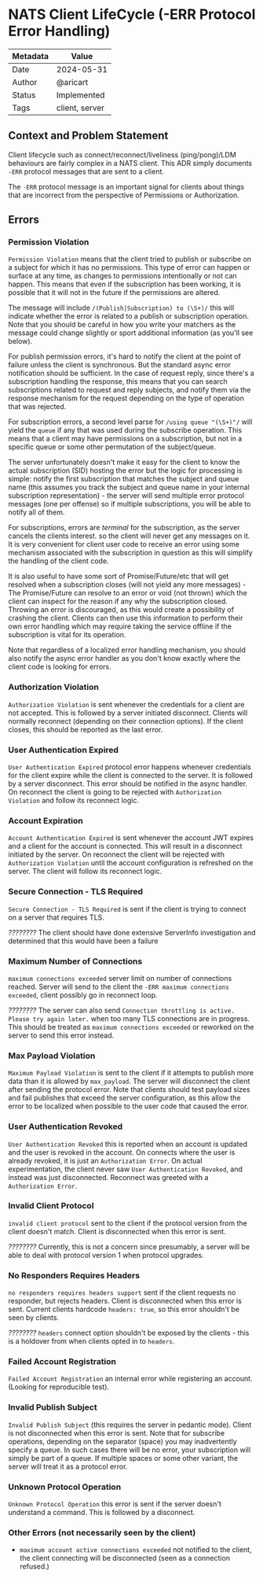 # NATS Client LifeCycle (-ERR Protocol Error Handling)

| Metadata | Value          |
| -------- | -------------- |
| Date     | 2024-05-31     |
| Author   | @aricart       |
| Status   | Implemented    |
| Tags     | client, server |

## Context and Problem Statement

Client lifecycle such as connect/reconnect/liveliness (ping/pong)/LDM behaviours
are fairly complex in a NATS client. This ADR simply documents `-ERR` protocol
messages that are sent to a client.

The `-ERR` protocol message is an important signal for clients about things that
are incorrect from the perspective of Permissions or Authorization.

## Errors


### Permission Violation

`Permission Violation` means that the client tried to publish or subscribe on a
subject for which it has no permissions. This type of error can happen or
surface at any time, as changes to permissions intentionally or not can happen.
This means that even if the subscription has been working, it is possible that
it will not in the future if the permissions are altered.

The message will include `/(Publish|Subscription) to (\S+)/` this will indicate
whether the error is related to a publish or subscription operation. Note that
you should be careful in how you write your matchers as the message could change
slightly or sport additional information (as you'll see below).

For publish permission errors, it's hard to notify the client at the point of
failure unless the client is synchronous. But the standard async error
notification should be sufficient. In the case of request reply, since there's a
subscription handling the response, this means that you can search subscriptions
related to request and reply subjects, and notify them via the response
mechanism for the request depending on the type of operation that was rejected.

For subscription errors, a second level parse for `/using queue "(\S+)"/` will
yield the `queue` if any that was used during the subscribe operation. This
means that a client may have permissions on a subscription, but not in a
specific queue or some other permutation of the subject/queue.

The server unfortunately doesn't make it easy for the client to know the actual
subscription (SID) hosting the error but the logic for processing is simple:
notify the first subscription that matches the subject and queue name (this
assumes you track the subject and queue name in your internal subscription
representation) - the server will send multiple error protocol messages (one per
offense) so if multiple subscriptions, you will be able to notify all of them.

For subscriptions, errors are _terminal_ for the subscription, as the server
cancels the clients interest. so the client will never get any messages on it.
It is very convenient for client user code to receive an error using some
mechanism associated with the subscription in question as this will simplify the
handling of the client code.

It is also useful to have some sort of Promise/Future/etc that will get resolved
when a subscription closes (will not yield any more messages) - The
Promise/Future can resolve to an error or void (not thrown) which the client can
inspect for the reason if any why the subscription closed. Throwing an error is
discouraged, as this would create a possibility of crashing the client. Clients
can then use this information to perform their own error handling which may
require taking the service offline if the subscription is vital for its
operation.

Note that regardless of a localized error handling mechanism, you should also
notify the async error handler as you don't know exactly where the client code
is looking for errors.

### Authorization Violation

`Authorization Violation` is sent whenever the credentials for a client are not
accepted. This is followed by a server initiated disconnect. Clients will
normally reconnect (depending on their connection options). If the client
closes, this should be reported as the last error.

### User Authentication Expired

`User Authentication Expired` protocol error happens whenever credentials for
the client expire while the client is connected to the server. It is followed by
a server disconnect. This error should be notified in the async handler. On
reconnect the client is going to be rejected with `Authorization Violation` and
follow its reconnect logic.

### Account Expiration

`Account Authentication Expired` is sent whenever the account JWT expires and a
client for the account is connected. This will result in a disconnect initiated
by the server. On reconnect the client will be rejected with
`Authorization Violation` until the account configuration is refreshed on the
server. The client will follow its reconnect logic.

### Secure Connection - TLS Required

`Secure Connection - TLS Required` is sent if the client is trying to connect on
a server that requires TLS.

_????????_ The client should have done extensive ServerInfo investigation and
determined that this would have been a failure

### Maximum Number of Connections

`maximum connections exceeded` server limit on number of connections reached.
Server will send to the client the `-ERR maximum connections exceeded`, client
possibly go in reconnect loop.

_????????_ The server can also send
`Connection throttling is active. Please try again later.` when too many TLS
connections are in progress. This should be treated as
`maximum connections exceeded` or reworked on the server to send this error
instead.

### Max Payload Violation

`Maximum Payload Violation` is sent to the client if it attempts to publish more
data than it is allowed by `max_payload`. The server will disconnect the client
after sending the protocol error. Note that clients should test payload sizes
and fail publishes that exceed the server configuration, as this allow the error
to be localized when possible to the user code that caused the error.

### User Authentication Revoked

`User Authentication Revoked` this is reported when an account is updated and
the user is revoked in the account. On connects where the user is already
revoked, it is just an `Authorization Error`. On actual experimentation, the
client never saw `User Authentication Revoked`, and instead was just
disconnected. Reconnect was greeted with a `Authorization Error`.

### Invalid Client Protocol

`invalid client protocol` sent to the client if the protocol version from the
client doesn't match. Client is disconnected when this error is sent.

_????????_ Currently, this is not a concern since presumably, a server will be
able to deal with protocol version 1 when protocol upgrades.

### No Responders Requires Headers

`no responders requires headers support` sent if the client requests no
responder, but rejects headers. Client is disconnected when this error is sent.
Current clients hardcode `headers: true`, so this error shouldn't be seen by
clients.

_????????_ `headers` connect option shouldn't be exposed by the clients - this
is a holdover from when clients opted in to `headers`.

### Failed Account Registration

`Failed Account Registration` an internal error while registering an account.
(Looking for reproducible test).

### Invalid Publish Subject

`Invalid Publish Subject` (this requires the server in pedantic mode). Client is
not disconnected when this error is sent. Note that for subscribe operations,
depending on the separator (space) you may inadvertently specify a queue. In
such cases there will be no error, your subscription will simply be part of a
queue. If multiple spaces or some other variant, the server will treat it as a
protocol error.

### Unknown Protocol Operation

`Unknown Protocol Operation` this error is sent if the server doesn't understand
a command. This is followed by a disconnect.

### Other Errors (not necessarily seen by the client)

- `maximum account active connections exceeded` not notified to the client, the
  client connecting will be disconnected (seen as a connection refused.)
